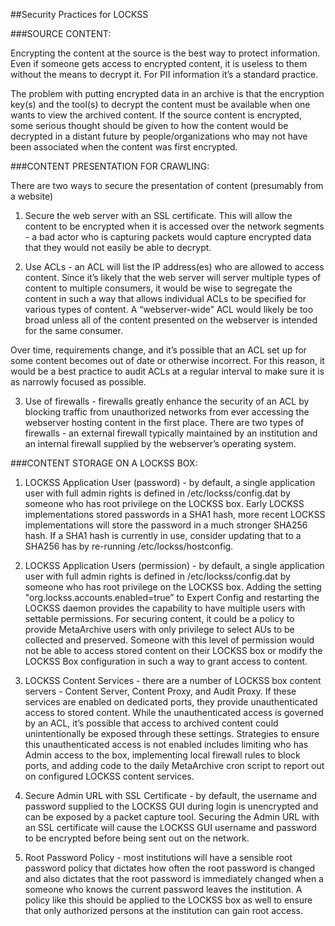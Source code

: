 ##Security Practices for LOCKSS

###SOURCE CONTENT:

Encrypting the content at the source is the best way to protect information.  Even if someone gets access to encrypted content, it is useless to them without the means to decrypt it.  For PII information it’s a standard practice.

The problem with putting encrypted data in an archive is that the encryption key(s) and the tool(s) to decrypt the content must be available when one wants to view the archived content.  If the source content is encrypted, some serious thought should be given to how the content would be decrypted in a distant future by people/organizations who may not have been associated when the content was first encrypted.



###CONTENT PRESENTATION FOR CRAWLING:

There are two ways to secure the presentation of content (presumably from a website)

1) Secure the web server with an SSL certificate.  This will allow the content to be encrypted when it is accessed over the network segments - a bad actor who is capturing packets would capture encrypted data that they would not easily be able to decrypt.

2) Use ACLs - an ACL will list the IP address(es) who are allowed to access content.  Since it’s likely that the web server will server multiple types of content to multiple consumers, it would be wise to segregate the content in such a way that allows individual ACLs to be specified for various types of content.  A “webserver-wide” ACL would likely be too broad unless all of the content presented on the webserver is intended for the same consumer.

Over time, requirements change, and it’s possible that an ACL set up for some content becomes out of date or otherwise incorrect.  For this reason, it would be a best practice to audit ACLs at a regular interval to make sure it is as narrowly focused as possible.

3) Use of firewalls - firewalls greatly enhance the security of an ACL by blocking traffic from unauthorized networks from ever accessing the webserver hosting content in the first place.  There are two types of firewalls - an external firewall typically maintained by an institution and an internal firewall supplied by the webserver’s operating system.



###CONTENT STORAGE ON A LOCKSS BOX:

1) LOCKSS Application User (password) - by default, a single application user with full admin rights is defined in /etc/lockss/config.dat by someone who has root privilege on the LOCKSS box.  Early LOCKSS implementations stored passwords in a SHA1 hash, more recent LOCKSS implementations will store the password in a much stronger SHA256 hash.  If a SHA1 hash is currently in use, consider updating that to a SHA256 has by re-running /etc/lockss/hostconfig.

2) LOCKSS Application Users (permission) - by default, a single application user with full admin rights is defined in /etc/lockss/config.dat by someone who has root privilege on the LOCKSS box.  Adding the setting "org.lockss.accounts.enabled=true” to Expert Config and restarting the LOCKSS daemon provides the capability to have multiple users with settable permissions.  For securing content, it could be a policy to provide MetaArchive users with only privilege to select AUs to be collected and preserved.  Someone with this level of permission would not be able to access stored content on their LOCKSS box or modify the LOCKSS Box configuration in such a way to grant access to content.

3) LOCKSS Content Services - there are a number of LOCKSS box content servers - Content Server, Content Proxy, and Audit Proxy.  If these services are enabled on dedicated ports, they provide unauthenticated access to stored content.  While the unauthenticated access is governed by an ACL, it’s possible that access to archived content could unintentionally be exposed through these settings.  Strategies to ensure this unauthenticated access is not enabled includes limiting who has Admin access to the box, implementing local firewall rules to block ports, and adding code to the daily MetaArchive cron script to report out on configured LOCKSS content services.

4) Secure Admin URL with SSL Certificate - by default, the username and password supplied to the LOCKSS GUI during login is unencrypted and can be exposed by a packet capture tool.  Securing the Admin URL with an SSL certificate will cause the LOCKSS GUI username and password to be encrypted before being sent out on the network.

5) Root Password Policy - most institutions will have a sensible root password policy that dictates how often the root password is changed and also dictates that the root password is immediately changed when a someone who knows the current password leaves the institution.  A policy like this should be applied to the LOCKSS box as well to ensure that only authorized persons at the institution can gain root access.

